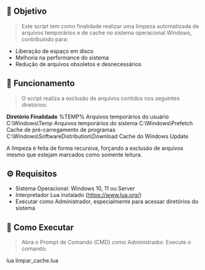 ## 🧭 Objetivo
> Este script tem como finalidade realizar uma limpeza automatizada de arquivos temporários e de cache no sistema operacional Windows, contribuindo para:

- Liberação de espaço em disco
- Melhoria na performance do sistema
- Redução de arquivos obsoletos e desnecessários

## 🧠 Funcionamento
> O script realiza a exclusão de arquivos contidos nos seguintes diretórios:

**Diretório	Finalidade**
%TEMP%	Arquivos temporários do usuário
C:\Windows\Temp	Arquivos temporários do sistema
C:\Windows\Prefetch	Cache de pré-carregamento de programas
C:\Windows\SoftwareDistribution\Download	Cache do Windows Update

A limpeza é feita de forma recursiva, forçando a exclusão de arquivos mesmo que estejam marcados como somente leitura.

## ⚙️ Requisitos
- Sistema Operacional: Windows 10, 11 ou Server
- Interpretador Lua instalado (https://www.lua.org/)
- Executar como Administrador, especialmente para acessar diretórios do sistema

## 🚀 Como Executar
> Abra o Prompt de Comando (CMD) como Administrador.
Execute o comando:

lua limpar_cache.lua
